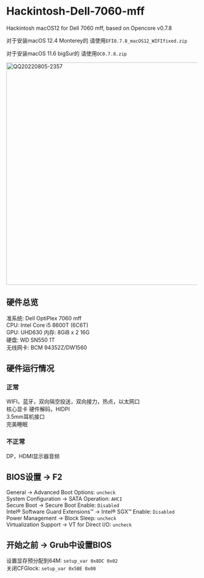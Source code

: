# Hackintosh-Dell-7060-mff
Hackintosh macOS12 for Dell 7060 mff, based on Opencore v0.7.8  

对于安装macOS 12.4 Monterey的 请使用`EFI0.7.8_macOS12_WIFIfixed.zip`  

对于安装macOS 11.6 bigSur的 请使用`OC0.7.8.zip` 

<img width="586" alt="QQ20220805-2357" src="https://user-images.githubusercontent.com/58361983/183115968-805d7736-3d5a-4b4b-a627-f26948f1b2b5.png">  

## 硬件总览  
准系统: Dell OptiPlex 7060 mff  
CPU: Intel Core i5 8600T (6C6T)  
GPU: UHD630
内存: 8GiB x 2 16G  
硬盘: WD SN550 1T  
无线网卡: BCM 94352Z/DW1560  

## 硬件运行情况  
### 正常  
WIFI，蓝牙，双向隔空投送，双向接力，热点，以太网口  
核心显卡 硬件解码，HIDPI  
3.5mm耳机接口  
完美睡眠  
### 不正常
DP，HDMI显示器音频  

## BIOS设置 -> F2  
General → Advanced Boot Options: `uncheck`  
System Configuration → SATA Operation: `AHCI`  
Secure Boot → Secure Boot Enable: `Disabled`  
Intel® Software Guard Extensions™ → Intel® SGX™ Enable: `Disabled`  
Power Management → Block Sleep: `uncheck`  
Virtualization Support → VT for Direct I/O: `uncheck`  

## 开始之前 -> Grub中设置BIOS  
设置显存预分配到64M: `setup_var 0x8DC 0x02`  
关闭CFGlock: `setup_var 0x5BE 0x00`  

